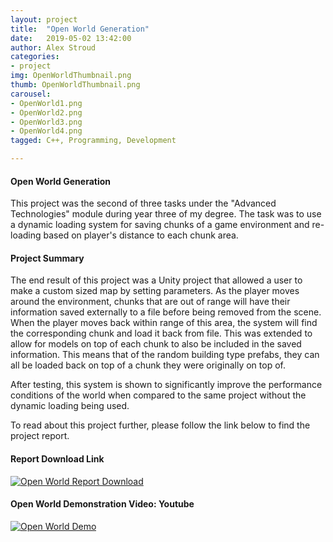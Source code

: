 ```yaml
---
layout: project
title:  "Open World Generation"
date:   2019-05-02 13:42:00
author: Alex Stroud
categories:
- project
img: OpenWorldThumbnail.png
thumb: OpenWorldThumbnail.png
carousel:
- OpenWorld1.png
- OpenWorld2.png
- OpenWorld3.png
- OpenWorld4.png
tagged: C++, Programming, Development

---
```


#### Open World Generation

This project was the second of three tasks under the "Advanced Technologies" module during year three of my degree. The task was to use a dynamic loading system for saving chunks of a game environment and re-loading based on player's distance to each chunk area.


#### Project Summary

The end result of this project was a Unity project that allowed a user to make a custom sized map by setting parameters. As the player moves around the environment, chunks that are out of range will have their information saved externally to a file before being removed from the scene. When the player moves back within range of this area, the system will find the corresponding chunk and load it back from file. This was extended to allow for models on top of each chunk to also be included in the saved information. This means that of the random building type prefabs, they can all be loaded back on top of a chunk they were originally on top of.

After testing, this system is shown to significantly improve the performance conditions of the world when compared to the same project without the dynamic loading being used.

To read about this project further, please follow the link below to find the project report.


#### Report Download Link
[![Open World Report Download](https://i.gyazo.com/64720bd2d83209f573aa646c8ed7a339.png)](https://drive.google.com/open?id=1bnLnOH-5u8POP6n7cIq2kkiynpZTboDd "Report PDF")

#### Open World Demonstration Video: Youtube
[![Open World Demo](https://img.youtube.com/vi/cFXJSyragb4/0.jpg)](https://youtu.be/cFXJSyragb4 "Open World Demo")



